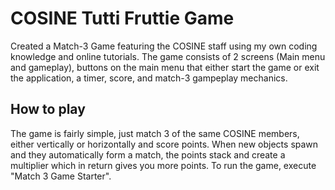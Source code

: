 # COSINE Tutti Fruttie Game
Created a Match-3 Game featuring the COSINE staff using my own coding knowledge and online tutorials. The game consists of 2 screens (Main menu and gameplay), buttons on the main menu that either start the game or exit the application, a timer, score, and match-3 gampeplay mechanics.

## How to play
The game is fairly simple, just match 3 of the same COSINE members, either vertically or horizontally and score points. When new objects spawn and they automatically form a match, the points stack and create a multiplier which in return gives you more points. To run the game, execute "Match 3 Game Starter".
